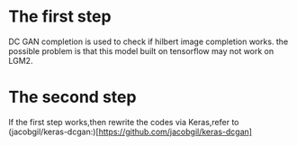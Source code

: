 # The first step
DC GAN completion is used to check if hilbert image completion works.  the possible problem is that this model built on tensorflow
may not work on LGM2.

# The second step
If the first step works,then rewrite the codes via Keras,refer to (jacobgil/keras-dcgan:)[https://github.com/jacobgil/keras-dcgan]
